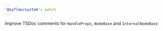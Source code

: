 ```yaml
---
'@xyflow/system': patch
---
```


Improve TSDoc comments for `HandleProps`, `NodeBase` and `InternalNodeBase`
